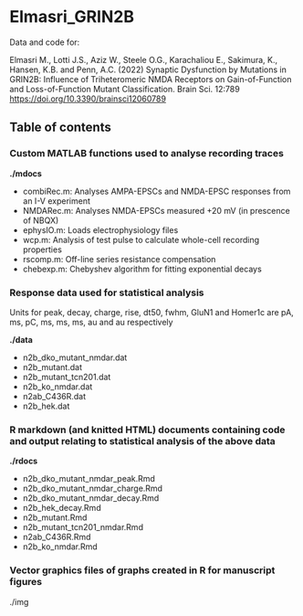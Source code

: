 # Elmasri_GRIN2B
Data and code for:

Elmasri M., Lotti J.S., Aziz W., Steele O.G., Karachaliou E., Sakimura, K., Hansen, K.B. and Penn, A.C. (2022) Synaptic Dysfunction by Mutations in GRIN2B: Influence of Triheteromeric NMDA Receptors on Gain-of-Function and Loss-of-Function Mutant Classification. Brain Sci. 12:789 https://doi.org/10.3390/brainsci12060789

## Table of contents

### Custom MATLAB functions used to analyse recording traces

**./mdocs**
- combiRec.m: Analyses AMPA-EPSCs and NMDA-EPSC responses from an I-V experiment  
- NMDARec.m: Analyses NMDA-EPSCs measured +20 mV (in prescence of NBQX)  
- ephysIO.m: Loads electrophysiology files  
- wcp.m: Analysis of test pulse to calculate whole-cell recording properties  
- rscomp.m: Off-line series resistance compensation  
- chebexp.m: Chebyshev algorithm for fitting exponential decays  

### Response data used for statistical analysis
Units for peak, decay, charge, rise, dt50, fwhm, GluN1 and Homer1c are pA, ms, pC, ms, ms, ms, au and au respectively 

**./data**
- n2b_dko_mutant_nmdar.dat
- n2b_mutant.dat
- n2b_mutant_tcn201.dat
- n2b_ko_nmdar.dat  
- n2ab_C436R.dat
- n2b_hek.dat

### R markdown (and knitted HTML) documents containing code and output relating to statistical analysis of the above data

**./rdocs**
- n2b_dko_mutant_nmdar_peak.Rmd  
- n2b_dko_mutant_nmdar_charge.Rmd  
- n2b_dko_mutant_nmdar_decay.Rmd 
- n2b_hek_decay.Rmd 
- n2b_mutant.Rmd 
- n2b_mutant_tcn201_nmdar.Rmd 
- n2ab_C436R.Rmd 
- n2b_ko_nmdar.Rmd   

  
### Vector graphics files of graphs created in R for manuscript figures
 
./img
